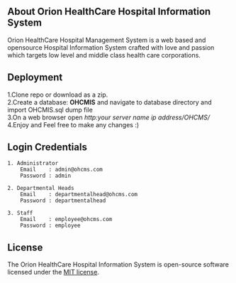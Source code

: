 


## About Orion HealthCare Hospital Information System

Orion HealthCare Hospital Management System is a web based and opensource Hospital Information System crafted with love and passion which targets low level and middle class health care corporations.

## Deployment
1.Clone repo or download as a zip.<br>
2.Create a database: <b>OHCMIS</b> and navigate to database directory and import OHCMIS.sql dump file <br>
3.On a web browser open <i>http:your server name ip address/OHCMS/</i></br>
4.Enjoy and Feel free to make any changes :)

## Login Credentials
```
1. Administrator
    Email    : admin@ohcms.com
    Password : admin

2. Departmental Heads
    Email    : departmentalhead@ohcms.com
    Password : departmentalhead

3. Staff
    Email    : employee@ohcms.com
    Password : employee
```

## License

The Orion HealthCare Hospital Information System is open-source software licensed under the [MIT license](https://opensource.org/licenses/MIT).



